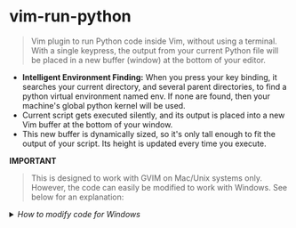 # vim-run-python
> Vim plugin to run Python code inside Vim, without using a terminal. With a single keypress, the output from your current Python file will be placed in a new buffer (window) at the bottom of your editor.

- **Intelligent Environment Finding:** When you press your key binding, it searches your current directory, and several parent directories, to find a python virtual environment named env. If none are found, then your machine's global python kernel will be used.
- Current script gets executed silently, and its output is placed into a new Vim buffer at the bottom of your window.
- This new buffer is dynamically sized, so it's only tall enough to fit the output of your script. Its height is updated every time you execute.

**IMPORTANT**

> This is designed to work with GVIM on Mac/Unix systems only. However, the code can easily be modified to work with Windows. See below for an explanation:

<details>
<summary><i>How to modify code for Windows</i></summary>

- Find the source code in your vim files, in your plugin manager's respective directory. For example, if using Plug, go to `plugged/vim-run-python/plugin/run-python.vim`.
- Near the middle of the file, find the block of code that starts with:
- ```vim
if filereadable("env/pyvenv.cfg") == 1
    silent exe ".!source env/bin/activate&&python3 " . shellescape(s:current_buffer_file_path, 2)
...
```
- Modify all the file paths in double quotes to match Windows format. All forward-slashes must be replaced with backslashes. Also, the command to activate a Python *venv* is different for windows: Replace all instances of `env/bin/activate` with `env/Scripts/activate`. If using *virtualenv* or another type of environment, see its documentation for help.

</details>

> By default, this plugin assumes all your python virtual environments are named `/env`. If using a different naming convention, use the Windows instructions above to find the block of code that activates the environment, and replace all instances of `env` as needed.

## INSTALLATION
1. If using Plug as your plugin manager, paste into the plugin section of your ```vimrc```:
```vim
Plug 'ryayoung/vim-run-python'
```
2. Run **```:PlugInstall```** after saving and re-opening Vim.

## HOW TO USE

In your `vimrc`, declare a key mapping to execute `:call ExecutePythonNewBuffer()<CR>`. I like to use `<leader>r`. For example...

```vim
" In your vimrc...
nnoremap <Leader>r :call ExecutePythonNewBuffer()<CR>
```

## CUSTOMIZATION

This is a simple plugin. Only about 90 lines in total - half of which are settings. If you've come this far, I recommend reading through the source code and making adjustments or customizations as desired. To find the source code, navigate to your vim files, and find the directory for your plugin manager. (If using Plug, go to `/plugged`). Then, find `vim-run-python/plugin/run-python.vim`.

